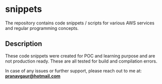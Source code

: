 # snippets

The repository contains code snippets / scripts for various AWS services and regular programming concepts.

## Description

These code snippets were created for POC and learning purpose and are not production ready. These are all tested for build and compilation errors. 

In case of any issues or further support, please reach out to me at: **pranavgaur@hotmail.com** 
